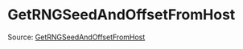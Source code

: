 # GetRNGSeedAndOffsetFromHost

Source: [GetRNGSeedAndOffsetFromHost](../../../csrc/kernel_ir.h#L1498)
